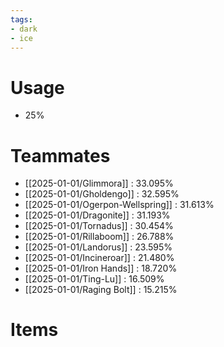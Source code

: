```yaml
---
tags:
- dark
- ice
---
```

# Usage
- 25%
# Teammates
- [[2025-01-01/Glimmora]] : 33.095%
- [[2025-01-01/Gholdengo]] : 32.595%
- [[2025-01-01/Ogerpon-Wellspring]] : 31.613%
- [[2025-01-01/Dragonite]] : 31.193%
- [[2025-01-01/Tornadus]] : 30.454%
- [[2025-01-01/Rillaboom]] : 26.788%
- [[2025-01-01/Landorus]] : 23.595%
- [[2025-01-01/Incineroar]] : 21.480%
- [[2025-01-01/Iron Hands]] : 18.720%
- [[2025-01-01/Ting-Lu]] : 16.509%
- [[2025-01-01/Raging Bolt]] : 15.215%
# Items